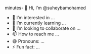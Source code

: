 minutes- 👋 Hi, I’m @suheybamohamed
- 👀 I’m interested in ...
- 🌱 I’m currently learning ...
- 💞️ I’m looking to collaborate on ...
- 📫 How to reach me ...
- 😄 Pronouns: ...
- ⚡ Fun fact: ...

<!---
suhaybamohamed47@gmail.com/suheybamohamed is a ✨ special ✨ repository because its `README.md` (this file) appears on your GitHub profile.
You can click the Previews link to take a look at your changes.
--->
